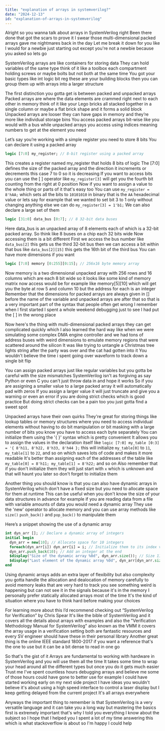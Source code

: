 ```yaml
---
title: "explanation of arrays in systemverilog?"
date: "2024-12-13"
id: "explanation-of-arrays-in-systemverilog"
---
```


Alright so you wanna talk about arrays in SystemVerilog right Been there done that got the scars to prove it I swear those multi-dimensional packed arrays gave me nightmares back in the day Let me break it down for you like I would for a newbie just starting out except you're not a newbie because you asked so lets go

SystemVerilog arrays are like containers for storing data They can hold variables of the same type think of it like a toolbox each compartment holding screws or maybe bolts but not both at the same time You got your basic types like int logic bit reg these are your building blocks then you can group them up with arrays into a larger structure

The first distinction you gotta get is between packed and unpacked arrays Packed arrays are where the data elements are crammed right next to each other in memory think of it like your Lego bricks all stacked together in a single column or maybe a flat brick shape and it forms a solid block Unpacked arrays are looser they can have gaps in memory and they’re more like individual storage bins You access packed arrays bit-wise like you would with a bus while unpacked arrays you access using indices meaning numbers to get at the element you need

Let’s say you’re working with a simple register you need to store 8 bits You can declare it using a packed array

```systemverilog
logic [7:0] my_register; // 8-bit register using a packed array
```

This creates a register named my_register that holds 8 bits of logic The [7:0] defines the size of the packed array and the direction it increments or decrements this case 7 to 0 so it is decreasing If you want to access bits you can use the [ ] operator like `my_register[3]` will get you the fourth bit counting from the right at 0 position Now if you want to assign a value to the whole thing or parts of it that's easy too You can use `my_register = 8'hAA;` which sets all the bits to `10101010` in binary that is the `AA` hexadecimal value or lets say for example that we wanted to set bit 3 to 1 only without changing anything else we can do `my_register[3] = 1'b1;` We can also declare a large set of them

```systemverilog
logic [31:0] data_bus [0:7]; // 8 32-bit data buses
```

Here data_bus is an unpacked array of 8 elements each of which is a 32-bit packed array. So think like 8 buses on a chip each 32 bits wide Now accessing them is a bit different First we access the bus number like `data_bus[2]` this gets us the third 32-bit bus then we can access a bit within that bus like `data_bus[2][15]` this gets the 16th bit of the third bus You can have more dimensions if you want

```systemverilog
logic [7:0] memory [0:255][0:15]; // 256x16 byte memory array
```

Now memory is a two dimensional unpacked array with 256 rows and 16 columns which are each 8 bit wide so it looks like some kind of memory matrix now access would be for example like memory[5][10] which will get you the byte at row 5 and column 10 but the address for each is an integer Remember that the dimensions for packed arrays are always given in [] before the name of the variable and unpacked arrays are after that so that is a very important part of the syntax that people often get wrong I remember when I first started I spent a whole weekend debugging just to see I had put the [ ] in the wrong place

Now here's the thing with multi-dimensional packed arrays they can get complicated quickly which I also learned the hard way like when we were simulating some complex DMA engine controller and we had tons of address buses with weird dimensions to emulate memory regions that were scattered around the silicon It was like trying to untangle a Christmas tree lights string after the party was over and the cat had gotten into it You wouldn't believe the time i spent going over waveform to track down a single bit flip

You can assign packed arrays just like regular variables but you gotta be careful with the size mismatches SystemVerilog isn't as forgiving as say Python or even C you can't just throw data in and hope it works So if you are assigning a smaller value to a large packed array it will automatically pad with zeros If you assign a larger value it will just truncate and give you a warning or even an error if you are doing strict checks which is good practice But doing strict checks can be a pain too you just gotta find a sweet spot

Unpacked arrays have their own quirks They're great for storing things like lookup tables or memory structures where you need to access individual elements without having to do bit manipulation or bit masking with a large number of bits you know you have to access each byte separately You can initialize them using the '{ }' syntax which is pretty convenient It allows you to assign the values in the declaration itself like `logic [7:0] my_table [0:3] = '{ 8'h11, 8'h22, 8'h33, 8'h44 };` this will initialize `my_table[0]` to `11`, `my_table[1]` to `22`, and so on which saves lots of code and makes it more readable It's better than assigning each of the addresses of the table like `my_table[0] = 8'h11; my_table[1] = 8'h22;` and so on Also remember that if you don't initialize them they will just start with `x` which is unknown and that will haunt you later so don't forget to initialize them

Another thing you should know is that you can also have dynamic arrays in SystemVerilog which don't have a fixed size but you need to allocate space for them at runtime This can be useful when you don't know the size of your data structures in advance for example if you are reading data from a file with variable amounts of data you would need a dynamic array They use the 'new' operator to allocate memory and you can use array methods like `size()` `push_back()` and `pop_back()` to manipulate them

Here’s a snippet showing the use of a dynamic array

```systemverilog
int dyn_arr []; // Declare a dynamic array of integers
initial begin
  dyn_arr = new[10]; // Allocate space for 10 integers
  foreach(dyn_arr[i]) dyn_arr[i] = i; // Initialize them to its index value
  dyn_arr.push_back(10); // Add an integer at the end
  $display("Size of the dynamic array %0d", dyn_arr.size()); // Size 11
  $display("Last element of the dynamic array %0d", dyn_arr[dyn_arr.size()-1]); // Get the last element
end
```

Using dynamic arrays adds an extra layer of flexibility but also complexity you gotta handle the allocation and dealocation of memory carefully to avoid memory leaks that are very hard to track you see something weird is happening but can not see it in the signals because it's in the memory I personally prefer statically allocated arrays most of the time It's the kind of situation where you have to think hard before making your choices

For learning more about this I’d recommend checking out “SystemVerilog for Verification” by Chris Spear It's like the bible of SystemVerilog and it covers all the details about arrays with examples and also the "Verification Methodology Manual for SystemVerilog" also known as the VMM it covers the array usage in a verification setting both are fantastic resources and every SV engineer should have these in their personal library Another great thing is the online IEEE standard 1800-2017 if you want a reference that's the one to use but it can be a bit dense to read in one go

So that's the gist of it Arrays are fundamental to working with hardware in SystemVerilog and you will use them all the time It takes some time to wrap your head around all the different types but once you do it gets much easier Trust me I've spent countless hours debugging arrays and believe me some of those hours could have gone to better use for example I could have started working early on my next side project I have ideas you wouldn't believe it's about using a high speed interface to control a laser display but I keep getting delayed from the current project It's all arrays everywhere

Anyways the important thing to remember is that SystemVerilog is a very versatile language and it can take you a long way but mastering the basics first is extremely important that's why I told you everything I know about the subject so I hope that I helped you I spent a lot of my time answering this which is what stackoverflow is about so I'm happy I could help
